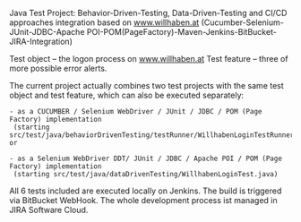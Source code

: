 Java Test Project:
Behavior-Driven-Testing, Data-Driven-Testing and CI/CD approaches integration based on www.willhaben.at
(Cucumber-Selenium-JUnit-JDBC-Apache POI-POM(PageFactory)-Maven-Jenkins-BitBucket-JIRA-Integration)

Test object – the logon process on www.willhaben.at
Test feature – three of more possible error alerts.

The current project actually combines two test projects with the same test object and test feature,
which can also be executed separately:

    - as a CUCUMBER / Selenium WebDriver / JUnit / JDBC / POM (Page Factory) implementation
     (starting src/test/java/behaviorDrivenTesting/testRunner/WillhabenLoginTestRunner.java) or
     
    - as a Selenium WebDriver DDT/ JUnit / JDBC / Apache POI / POM (Page Factory) implementation
     (starting src/test/java/dataDrivenTesting/WillhabenLoginTest.java)
     
 All 6 tests included are executed locally on Jenkins. The build is triggered via BitBucket WebHook.
 The whole development process ist managed in JIRA Software Cloud.